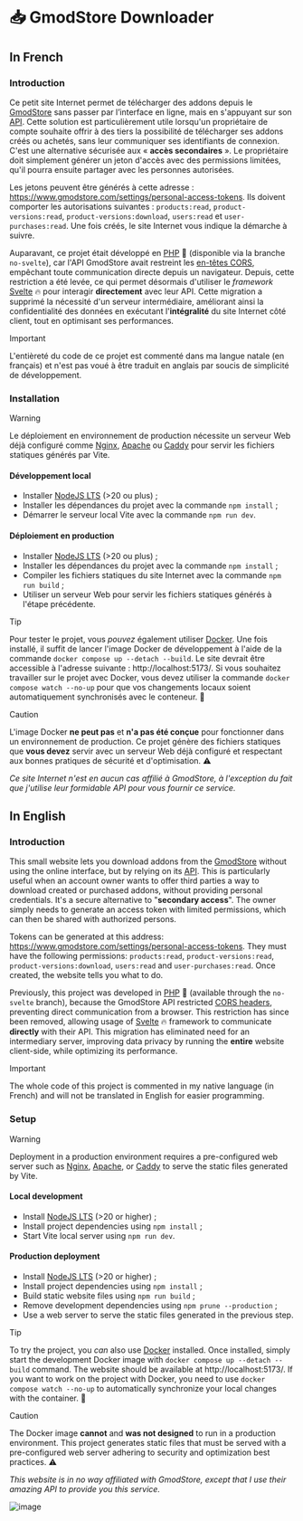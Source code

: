 # 📥 GmodStore Downloader

## In French

### Introduction

Ce petit site Internet permet de télécharger des addons depuis le [GmodStore](https://www.gmodstore.com/) sans passer par l’interface en ligne, mais en s'appuyant sur son [API](https://docs.pivity.com/). Cette solution est particulièrement utile lorsqu'un propriétaire de compte souhaite offrir à des tiers la possibilité de télécharger ses addons créés ou achetés, sans leur communiquer ses identifiants de connexion. C'est une alternative sécurisée aux « **accès secondaires** ». Le propriétaire doit simplement générer un jeton d'accès avec des permissions limitées, qu'il pourra ensuite partager avec les personnes autorisées.

Les jetons peuvent être générés à cette adresse : https://www.gmodstore.com/settings/personal-access-tokens. Ils doivent comporter les autorisations suivantes : `products:read`, `product-versions:read`, `product-versions:download`, `users:read` et `user-purchases:read`. Une fois créés, le site Internet vous indique la démarche à suivre.

Auparavant, ce projet était développé en [PHP](https://www.php.net/) 🐘 (disponible via la branche `no-svelte`), car l'API GmodStore avait restreint les [en-têtes CORS](https://developer.mozilla.org/fr/docs/Web/HTTP/Guides/CORS), empêchant toute communication directe depuis un navigateur. Depuis, cette restriction a été levée, ce qui permet désormais d'utiliser le *framework* [Svelte](https://svelte.dev/) 🔥 pour interagir **directement** avec leur API. Cette migration a supprimé la nécessité d'un serveur intermédiaire, améliorant ainsi la confidentialité des données en exécutant l'**intégralité** du site Internet côté client, tout en optimisant ses performances.

> [!IMPORTANT]
> L'entièreté du code de ce projet est commenté dans ma langue natale (en français) et n'est pas voué à être traduit en anglais par soucis de simplicité de développement.

### Installation

> [!WARNING]
> Le déploiement en environnement de production nécessite un serveur Web déjà configuré comme [Nginx](https://nginx.org/en/), [Apache](https://httpd.apache.org/) ou [Caddy](https://caddyserver.com/) pour servir les fichiers statiques générés par Vite.

#### Développement local

- Installer [NodeJS LTS](https://nodejs.org/) (>20 ou plus) ;
- Installer les dépendances du projet avec la commande `npm install` ;
- Démarrer le serveur local Vite avec la commande `npm run dev`.

#### Déploiement en production

- Installer [NodeJS LTS](https://nodejs.org/) (>20 ou plus) ;
- Installer les dépendances du projet avec la commande `npm install` ;
- Compiler les fichiers statiques du site Internet avec la commande `npm run build` ;
- Utiliser un serveur Web pour servir les fichiers statiques générés à l'étape précédente.

> [!TIP]
> Pour tester le projet, vous *pouvez* également utiliser [Docker](https://www.docker.com/). Une fois installé, il suffit de lancer l'image Docker de développement à l'aide de la commande `docker compose up --detach --build`. Le site devrait être accessible à l'adresse suivante : http://localhost:5173/. Si vous souhaitez travailler sur le projet avec Docker, vous devez utiliser la commande `docker compose watch --no-up` pour que vos changements locaux soient automatiquement synchronisés avec le conteneur. 🐳

> [!CAUTION]
> L'image Docker **ne peut pas** et **n'a pas été conçue** pour fonctionner dans un environnement de production. Ce projet génère des fichiers statiques que **vous devez** servir avec un serveur Web déjà configuré et respectant aux bonnes pratiques de sécurité et d'optimisation. ⚠️

*Ce site Internet n'est en aucun cas affilié à GmodStore, à l'exception du fait que j'utilise leur formidable API pour vous fournir ce service.*

## In English

### Introduction

This small website lets you download addons from the [GmodStore](https://www.gmodstore.com/) without using the online interface, but by relying on its [API](https://docs.pivity.com/). This is particularly useful when an account owner wants to offer third parties a way to download created or purchased addons, without providing personal credentials. It's a secure alternative to "**secondary access**". The owner simply needs to generate an access token with limited permissions, which can then be shared with authorized persons.

Tokens can be generated at this address: https://www.gmodstore.com/settings/personal-access-tokens. They must have the following permissions: `products:read`, `product-versions:read`, `product-versions:download`, `users:read` and `user-purchases:read`. Once created, the website tells you what to do.

Previously, this project was developed in [PHP](https://www.php.net/) 🐘 (available through the `no-svelte` branch), because the GmodStore API restricted [CORS headers](https://developer.mozilla.org/fr/docs/Web/HTTP/Guides/CORS), preventing direct communication from a browser. This restriction has since been removed, allowing usage of [Svelte](https://svelte.dev/) 🔥 framework to communicate **directly** with their API. This migration has eliminated need for an intermediary server, improving data privacy by running the **entire** website client-side, while optimizing its performance.

> [!IMPORTANT]
> The whole code of this project is commented in my native language (in French) and will not be translated in English for easier programming.

### Setup

> [!WARNING]
> Deployment in a production environment requires a pre-configured web server such as [Nginx](https://nginx.org/en/), [Apache](https://httpd.apache.org/), or [Caddy](https://caddyserver.com/) to serve the static files generated by Vite.

#### Local development

- Install [NodeJS LTS](https://nodejs.org/) (>20 or higher) ;
- Install project dependencies using `npm install` ;
- Start Vite local server using `npm run dev`.

#### Production deployment

- Install [NodeJS LTS](https://nodejs.org/) (>20 or higher) ;
- Install project dependencies using `npm install` ;
- Build static website files using `npm run build` ;
- Remove development dependencies using `npm prune --production` ;
- Use a web server to serve the static files generated in the previous step.

> [!TIP]
> To try the project, you *can* also use [Docker](https://www.docker.com/) installed. Once installed, simply start the development Docker image with `docker compose up --detach --build` command. The website should be available at http://localhost:5173/. If you want to work on the project with Docker, you need to use `docker compose watch --no-up` to automatically synchronize your local changes with the container. 🐳

> [!CAUTION]
> The Docker image **cannot** and **was not designed** to run in a production environment. This project generates static files that must be served with a pre-configured web server adhering to security and optimization best practices. ⚠️

*This website is in no way affiliated with GmodStore, except that I use their amazing API to provide you this service.*

![image](https://user-images.githubusercontent.com/26360935/190854337-559ea766-dc34-4b49-b9bb-f3f69399f92d.png)